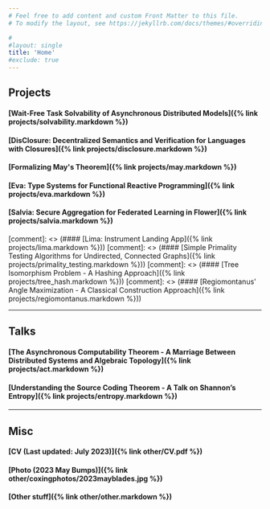 ```yaml
---
# Feel free to add content and custom Front Matter to this file.
# To modify the layout, see https://jekyllrb.com/docs/themes/#overriding-theme-defaults

#
#layout: single
title: 'Home'
#exclude: true
---
```


## Projects

#### [Wait-Free Task Solvability of Asynchronous Distributed Models]({% link projects/solvability.markdown %})
#### [DisClosure: Decentralized Semantics and Verification for Languages with Closures]({% link projects/disclosure.markdown %})
#### [Formalizing May's Theorem]({% link projects/may.markdown %})
#### [Eva: Type Systems for Functional Reactive Programming]({% link  projects/eva.markdown %})
#### [Salvia: Secure Aggregation for Federated Learning in Flower]({% link  projects/salvia.markdown %})


[comment]: <> (#### [Lima: Instrument Landing App]({% link  projects/lima.markdown %}))
[comment]: <> (#### [Simple Primality Testing Algorithms for Undirected, Connected Graphs]({% link  projects/primality_testing.markdown %}))
[comment]: <> (#### [Tree Isomorphism Problem - A Hashing Approach]({% link  projects/tree_hash.markdown %}))
[comment]: <> (#### [Regiomontanus' Angle Maximization - A Classical Construction Approach]({% link  projects/regiomontanus.markdown %}))

------

## Talks 
#### [The Asynchronous Computability Theorem - A Marriage Between Distributed Systems and Algebraic Topology]({% link  projects/act.markdown %})
#### [Understanding the Source Coding Theorem - A Talk on Shannon’s Entropy]({% link  projects/entropy.markdown %})

-----

## Misc 

#### [CV (Last updated: July 2023)]({% link  other/CV.pdf %})
#### [Photo (2023 May Bumps)]({% link  other/coxingphotos/2023mayblades.jpg %})
#### [Other stuff]({% link  other/other.markdown %})